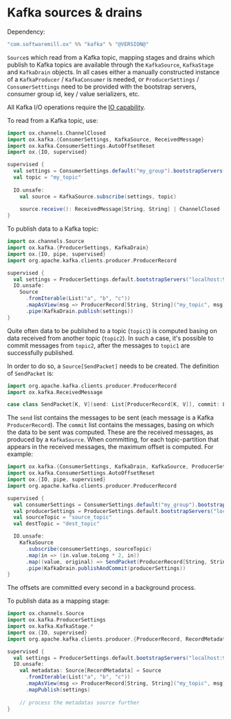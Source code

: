 # Kafka sources & drains

Dependency:

```scala
"com.softwaremill.ox" %% "kafka" % "@VERSION@"
```

`Source`s which read from a Kafka topic, mapping stages and drains which publish to Kafka topics are available through
the `KafkaSource`, `KafkaStage` and `KafkaDrain` objects. In all cases either a manually constructed instance of a
`KafkaProducer` / `KafkaConsumer` is needed, or `ProducerSettings` / `ConsumerSetttings` need to be provided with the
bootstrap servers, consumer group id, key / value serializers, etc.

All Kafka I/O operations require the [IO capability](io.md).

To read from a Kafka topic, use:

```scala mdoc:compile-only
import ox.channels.ChannelClosed
import ox.kafka.{ConsumerSettings, KafkaSource, ReceivedMessage}
import ox.kafka.ConsumerSettings.AutoOffsetReset
import ox.{IO, supervised}

supervised {
  val settings = ConsumerSettings.default("my_group").bootstrapServers("localhost:9092").autoOffsetReset(AutoOffsetReset.Earliest)
  val topic = "my_topic"
  
  IO.unsafe:
    val source = KafkaSource.subscribe(settings, topic)
  
    source.receive(): ReceivedMessage[String, String] | ChannelClosed
}
```

To publish data to a Kafka topic:

```scala mdoc:compile-only
import ox.channels.Source
import ox.kafka.{ProducerSettings, KafkaDrain}
import ox.{IO, pipe, supervised}
import org.apache.kafka.clients.producer.ProducerRecord

supervised {
  val settings = ProducerSettings.default.bootstrapServers("localhost:9092")
  IO.unsafe:
    Source
      .fromIterable(List("a", "b", "c"))
      .mapAsView(msg => ProducerRecord[String, String]("my_topic", msg))
      .pipe(KafkaDrain.publish(settings))
}
```

Quite often data to be published to a topic (`topic1`) is computed basing on data received from another topic 
(`topic2`). In such a case, it's possible to commit messages from `topic2`, after the messages to `topic1` are 
successfully published. 

In order to do so, a `Source[SendPacket]` needs to be created. The definition of `SendPacket` is:

```scala mdoc:compile-only
import org.apache.kafka.clients.producer.ProducerRecord
import ox.kafka.ReceivedMessage

case class SendPacket[K, V](send: List[ProducerRecord[K, V]], commit: List[ReceivedMessage[_, _]])
```

The `send` list contains the messages to be sent (each message is a Kafka `ProducerRecord`). The `commit` list contains
the messages, basing on which the data to be sent was computed. These are the received messages, as produced by a 
`KafkaSource`. When committing, for each topic-partition that appears in the received messages, the maximum offset is
computed. For example:

```scala mdoc:compile-only
import ox.kafka.{ConsumerSettings, KafkaDrain, KafkaSource, ProducerSettings, SendPacket}
import ox.kafka.ConsumerSettings.AutoOffsetReset
import ox.{IO, pipe, supervised}
import org.apache.kafka.clients.producer.ProducerRecord

supervised {
  val consumerSettings = ConsumerSettings.default("my_group").bootstrapServers("localhost:9092").autoOffsetReset(AutoOffsetReset.Earliest)
  val producerSettings = ProducerSettings.default.bootstrapServers("localhost:9092")
  val sourceTopic = "source_topic"
  val destTopic = "dest_topic"

  IO.unsafe:
    KafkaSource
      .subscribe(consumerSettings, sourceTopic)
      .map(in => (in.value.toLong * 2, in))
      .map((value, original) => SendPacket(ProducerRecord[String, String](destTopic, value.toString), original))
      .pipe(KafkaDrain.publishAndCommit(producerSettings))
}
```

The offsets are committed every second in a background process.

To publish data as a mapping stage:

```scala mdoc:compile-only
import ox.channels.Source
import ox.kafka.ProducerSettings
import ox.kafka.KafkaStage.*
import ox.{IO, supervised}
import org.apache.kafka.clients.producer.{ProducerRecord, RecordMetadata}

supervised {
  val settings = ProducerSettings.default.bootstrapServers("localhost:9092")
  IO.unsafe:
    val metadatas: Source[RecordMetadata] = Source
      .fromIterable(List("a", "b", "c"))
      .mapAsView(msg => ProducerRecord[String, String]("my_topic", msg))
      .mapPublish(settings)
  
    // process the metadatas source further
}
```
